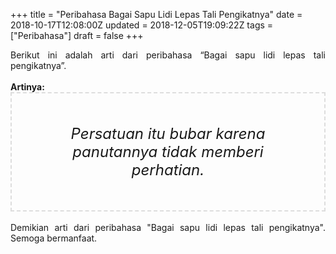 +++
title = "Peribahasa Bagai Sapu Lidi Lepas Tali Pengikatnya"
date = 2018-10-17T12:08:00Z
updated = 2018-12-05T19:09:22Z
tags = ["Peribahasa"]
draft = false
+++

<div dir="ltr" style="text-align: left;" trbidi="on"><div style="text-align: justify;">Berikut ini adalah arti dari peribahasa “Bagai sapu lidi lepas tali pengikatnya”.</div><br /><div style="text-align: justify;"><b>Artinya:</b></div><div style="border: 2px dashed #ddd; font-size: 24px; height: auto; margin: 0 auto; padding: 50px; text-align: center; width: auto;"><i>Persatuan itu bubar karena panutannya tidak memberi perhatian.</i></div><div style="text-align: justify;"><br /></div><div style="text-align: justify;">Demikian arti dari peribahasa "Bagai sapu lidi lepas tali pengikatnya". Semoga bermanfaat.</div></div>
